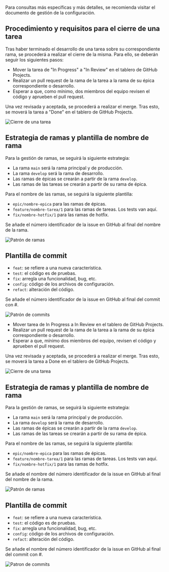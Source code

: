 Para consultas más específicas y más detalles, se recomienda visitar el documento de gestión de la configuración.

## Procedimiento y requisitos para el cierre de una tarea

Tras haber terminado el desarrollo de una tarea sobre su correspondiente rama, se procederá a realizar el cierre de la misma. Para ello, se deberán seguir los siguientes pasos:
- Mover la tarea de "In Progress" a "In Review" en el tablero de GitHub Projects.
- Realizar un pull request de la rama de la tarea a la rama de su épica correspondiente o desarrollo.
- Esperar a que, como mínimo, dos miembros del equipo revisen el código y aprueben el pull request.

Una vez revisada y aceptada, se procederá a realizar el merge. Tras esto, se moverá la tarea a "Done" en el tablero de GitHub Projects.

![Cierre de una tarea](/img/procedimiento-cierre.png)

## Estrategia de ramas y plantilla de nombre de rama

Para la gestión de ramas, se seguirá la siguiente estrategia:

- La rama `main` será la rama principal y de producción.
- La rama `develop` será la rama de desarrollo.
- Las ramas de épicas se crearán a partir de la rama `develop`.
- Las ramas de las tareas se crearán a partir de su rama de épica.

Para el nombre de las ramas, se seguirá la siguiente plantilla:

- `epic/nombre-epica` para las ramas de épicas.
- `feature/nombre-tarea/1` para las ramas de tareas. Los tests van aquí.
- `fix/nombre-hotfix/1` para las ramas de hotfix.

Se añade el número identificador de la issue en GitHub al final del nombre de la rama.

![Patrón de ramas](/img/patron_ramas.png)

## Plantilla de commit

- `feat`: se refiere a una nueva característica.
- `test`: el código es de pruebas.
- `fix`: arregla una funcionalidad, bug, etc.
- `config`: código de los archivos de configuración.
- `refact`: alteración del código.

Se añade el número identificador de la issue en GitHub al final del commit con #.

![Patrón de commits](/img/patron_commit.png)

- Mover tarea de In Progress a In Review en el tablero de GitHub Projects.
- Realizar un pull request de la rama de la tarea a la rama de su épica correspondiente o desarrollo.
- Esperar a que, mínimo dos miembros del equipo, revisen el código y aprueben el pull request.

Una vez revisada y aceptada, se procederá a realizar el merge. Tras esto, se moverá la tarea a Done en el tablero de GitHub Projects.

![Cierre de una tarea](/img/procedimiento-cierre.png)

## Estrategia de ramas y plantilla de nombre de rama

Para la gestión de ramas, se seguirá la siguiente estrategia:

- La rama `main` será la rama principal y de producción.
- La rama `develop` será la rama de desarrollo.
- Las ramas de épicas se crearán a partir de la rama `develop`.
- Las ramas de las tareas se crearán a partir de su rama de épica.

Para el nombre de las ramas, se seguirá la siguiente plantilla:

- `epic/nombre-epica` para las ramas de épicas.
- `feature/nombre-tarea/1` para las ramas de tareas. Los tests van aquí.
- `fix/nombre-hotfix/1` para las ramas de hotfix.

Se añade el nombre del número identificador de la issue en GitHub al final del nombre de la rama.

![Patrón de ramas](/img/patron_ramas.png)

## Plantilla de commit

- `feat`: se refiere a una nueva característica.
- `test`: el código es de pruebas.
- `fix`: arregla una funcionalidad, bug, etc.
- `config`: código de los archivos de configuración.
- `refact`: alteración del código.

Se añade el nombre del número identificador de la issue en GitHub al final del commit con #.

![Patron de commits](/img/patron_commit.png)
